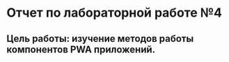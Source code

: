 # Отчет по лабораторной работе №4

## Цель работы: изучение методов работы компонентов PWA приложений.
